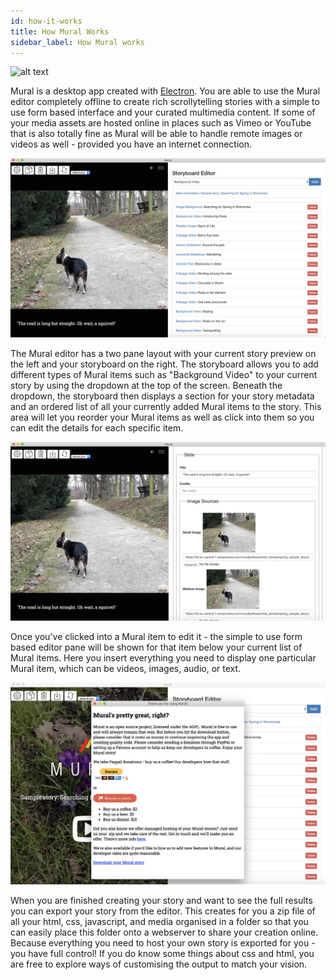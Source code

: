 ```yaml
---
id: how-it-works
title: How Mural Works
sidebar_label: How Mural works
---
```


![alt text](./assets/how-it-works/scroll.gif "The Mural Editor")

Mural is a desktop app created with <a href="https://www.electronjs.org" target="_blank" rel="noopener noreferrer">Electron</a>. You are able to use the Mural editor completely offline to create rich scrollytelling stories with a simple to use form based interface and your curated multimedia content. If some of your media assets are hosted online in places such as Vimeo or YouTube that is also totally fine as Mural will be able to handle remote images or videos as well - provided you have an internet connection.

![alt text](./assets/how-it-works/mural_item_pane_1600.jpg "Mural's item pane")

The Mural editor has a two pane layout with your current story preview on the left and your storyboard on the right. The storyboard allows you to add different types of Mural items such as "Background Video" to your current story by using the dropdown at the top of the screen. Beneath the dropdown, the storyboard then displays a section for your story metadata and an ordered list of all your currently added Mural items to the story. This area will let you reorder your Mural items as well as click into them so you can edit the details for each specific item.

![alt text](./assets/how-it-works/mural_form_pane_1600.jpg "Mural's form pane")

Once you've clicked into a Mural item to edit it - the simple to use form based editor pane will be shown for that item below your current list of Mural items. Here you insert everything you need to display one particular Mural item, which can be videos, images, audio, or text.

![alt text](./assets/how-it-works/mural_download_pane_1600.jpg "Mural's download pane")

When you are finished creating your story and want to see the full results you can export your story from the editor. This creates for you a zip file of all your html, css, javascript, and media organised in a folder so that you can easily place this folder onto a webserver to share your creation online. Because everything you need to host your own story is exported for you - you have full control! If you do know some things about css and html, you are free to explore ways of customising the output to match your vision.
